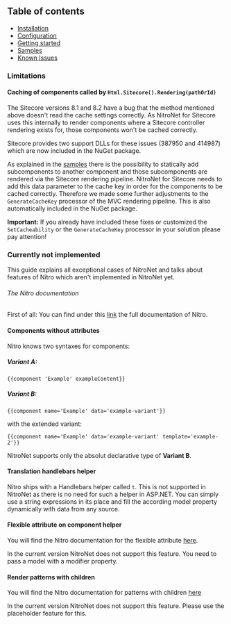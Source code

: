 ## Table of contents
- [Installation](installation.md)
- [Configuration](configuration.md)
- [Getting started](getting-started.md)
- [Samples](samples.md)
- [Known Issues](known-issues.md)

### Limitations

#### Caching of components called by `Html.Sitecore().Rendering(pathOrId)`

The Sitecore versions 8.1 and 8.2 have a bug that the method mentioned above doesn't read the cache settings correctly. As NitroNet for Sitecore uses this internally to render components where a Sitecore controller rendering exists for, those components won't be cached correctly.

Sitecore provides two support DLLs for these issues (387950 and 414987) which are now included in the NuGet package.

As explained in the [samples](samples.md) there is the possibility to statically add subcomponents to another component and those subcomponents are rendered via the Sitecore rendering pipeline. NitroNet for Sitecore needs to add this data parameter to the cache key in order for the components to be cached correctly. Therefore we made some further adjustments to the `GenerateCacheKey` processor of the MVC rendering pipeline. This is also automatically included in the NuGet package.

**Important:** If you already have included these fixes or customized the `SetCacheability` or the `GenerateCacheKey` processor in your solution please pay attention!

### Currently not implemented

This guide explains all exceptional cases of NitroNet and talks about features of Nitro which aren't implemented in NitroNet yet.

###### The Nitro documentation

First of all: You can find under this [link](https://github.com/namics/generator-nitro/blob/master/generators/app/templates/project/docs/nitro.md) the full documentation of Nitro.

#### Components without attributes
Nitro knows two syntaxes for components:

##### Variant A:

```
{{component 'Example' exampleContent}}
```

##### Variant B:

```
{{component name='Example' data='example-variant'}}
```

with the extended variant:

```
{{component name='Example' data='example-variant' template='example-2'}}
```

NitroNet supports only the absolut declarative type of **Variant B**.

#### Translation handlebars helper
Nitro ships with a Handlebars helper called `t`. This is not supported in NitroNet as there is no need for such a helper in ASP.NET. You can simply use a string expressions in its place and fill the according model property dynamically with data from any source.

#### Flexible attribute on component helper
You will find the Nitro documentation for the flexible attribute [here](https://github.com/namics/generator-nitro/blob/master/generators/app/templates/project/docs/nitro.md#render-patterns).

In the current version NitroNet does not support this feature. You need to pass a model with a modifier property.

#### Render patterns with children

You will find the Nitro documentation for patterns with children [here](https://github.com/namics/generator-nitro/blob/master/generators/app/templates/project/docs/nitro.md#render-patterns-with-children)

In the current version NitroNet does not support this feature. Please use the placeholder feature for this.